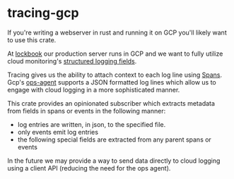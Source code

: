# tracing-gcp

If you're writing a webserver in rust and running it on GCP you'll likely want to use this crate.

At [lockbook](https://lockbook.net) our production server runs in GCP and we want to fully utilize cloud monitoring's [structured logging fields](https://cloud.google.com/logging/docs/structured-logging#structured_logging_special_fields).

Tracing gives us the ability to attach context to each log line using [Spans](https://docs.rs/tracing/latest/tracing/#spans). Gcp's [ops-agent](https://cloud.google.com/logging/docs/agent/ops-agent/configuration#logging-processor-parse-json) supports a JSON formatted log lines which allow us to engage with cloud logging in a more sophisticated manner.

This crate provides an opinionated subscriber which extracts metadata from fields in spans or events in the following manner:
- log entries are written, in json, to the specified file.
- only events emit log entries
- the following special fields are extracted from any parent spans or events

In the future we may provide a way to send data directly to cloud logging using a client API (reducing the need for the ops agent).
